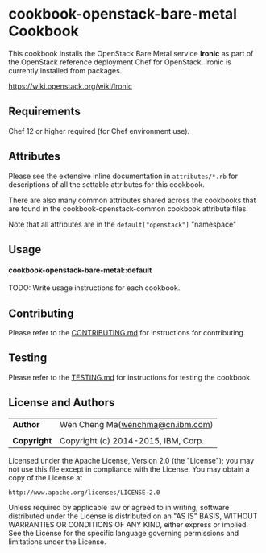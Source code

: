 cookbook-openstack-bare-metal Cookbook
======================================

This cookbook installs the OpenStack Bare Metal service **Ironic** as part of
the OpenStack reference deployment Chef for OpenStack. Ironic is currently
installed from packages.

https://wiki.openstack.org/wiki/Ironic

Requirements
------------

Chef 12 or higher required (for Chef environment use).

Attributes
----------

Please see the extensive inline documentation in `attributes/*.rb` for descriptions
of all the settable attributes for this cookbook.

There are also many common attributes shared across the cookbooks that are found in
the cookbook-openstack-common cookbook attribute files.

Note that all attributes are in the `default["openstack"]` "namespace"


Usage
-----
#### cookbook-openstack-bare-metal::default
TODO: Write usage instructions for each cookbook.


Contributing
------------

Please refer to the [CONTRIBUTING.md](CONTRIBUTING.md) for instructions for contributing.

Testing
-------

Please refer to the [TESTING.md](TESTING.md) for instructions for testing the cookbook.

License and Authors
-------------------

|                      |                                                    |
|:---------------------|:---------------------------------------------------|
| **Author**           |   Wen Cheng Ma(<wenchma@cn.ibm.com>)               |
|                      |                                                    |
| **Copyright**        |  Copyright (c) 2014-2015, IBM, Corp.               |


Licensed under the Apache License, Version 2.0 (the "License");
you may not use this file except in compliance with the License.
You may obtain a copy of the License at

    http://www.apache.org/licenses/LICENSE-2.0

Unless required by applicable law or agreed to in writing, software
distributed under the License is distributed on an "AS IS" BASIS,
WITHOUT WARRANTIES OR CONDITIONS OF ANY KIND, either express or implied.
See the License for the specific language governing permissions and
limitations under the License.
